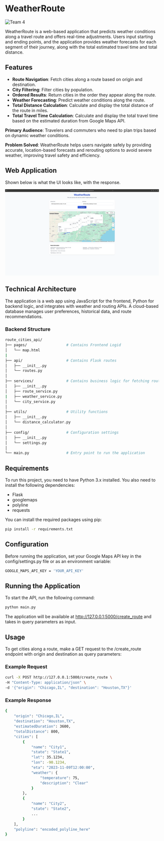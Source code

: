 # WeatherRoute

![Team 4](https://img.shields.io/badge/Team-4-red)
  
WeatherRoute is a web-based application that predicts weather conditions along a travel route and offers real-time adjustments. Users input starting and ending points, and the application provides weather forecasts for each segment of their journey, along with the total estimated travel time and total distance.

## Features

- **Route Navigation**: Fetch cities along a route based on origin and destination.
- **City Filtering**: Filter cities by population.
- **Ordered Results**: Return cities in the order they appear along the route.
- **Weather Forecasting**: Predict weather conditions along the route.
- **Total Distance Calculation**: Calculate and display the total distance of the route in miles.
- **Total Travel Time Calculation**: Calculate and display the total travel time based on the estimated duration from Google Maps API.

**Primary Audience**: Travelers and commuters who need to plan trips based on dynamic weather conditions.

**Problem Solved**: WeatherRoute helps users navigate safely by providing accurate, location-based forecasts and rerouting options to avoid severe weather, improving travel safety and efficiency.

## Web Application

Shown below is what the UI looks like, with the response.

![Alt text](public/images/frontend-example.png)

## Technical Architecture

The application is a web app using JavaScript for the frontend, Python for backend logic, and integrates with weather and routing APIs. A cloud-based database manages user preferences, historical data, and route recommendations.

### Backend Structure
```bash
route_cities_api/
├── pages/                  # Contains Frontend Logid
│   └── map.html
|
├── api/                    # Contains Flask routes
│   ├── __init__.py
│   └── routes.py
│
├── services/               # Contains business logic for fetching routes and cities
│   ├── __init__.py
│   ├── route_service.py
|   ├── weather_service.py
│   └── city_service.py
│
├── utils/                  # Utility functions
│   ├── __init__.py
│   └── distance_calculator.py
│
├── config/                 # Configuration settings
│   ├── __init__.py
│   └── settings.py
│
└── main.py                 # Entry point to run the application
```

## Requirements

To run this project, you need to have Python 3.x installed. You also need to install the following dependencies:

- Flask
- googlemaps
- polyline
- requests

You can install the required packages using pip:

```bash
pip install -r requirements.txt
```

## Configuration
Before running the application, set your Google Maps API key in the config/settings.py file or as an environment variable:

```bash
GOOGLE_MAPS_API_KEY = 'YOUR_API_KEY'
```

## Running the Application
To start the API, run the following command:

```bash
python main.py
```

The application will be available at http://127.0.0.1:5000/create_route and takes in query parameters as input.

## Usage
To get cities along a route, make a GET request to the /create_route endpoint with origin and destination as query parameters:

### Example Request
```bash
curl -X POST http://127.0.0.1:5000/create_route \
-H "Content-Type: application/json" \
-d '{"origin": "Chicago,IL", "destination": "Houston,TX"}'
```

### Example Response
```bash
{
    "origin": "Chicago,IL",
    "destination": "Houston,TX",
    "estimatedDuration": 3600,
    "totalDistance": 800,
    "cities": [
        {
            "name": "City1",
            "state": "State1",
            "lat": 35.1234,
            "lon": -90.1234,
            "eta": "2023-11-09T12:00:00",
            "weather": {
                "temperature": 75,
                "description": "Clear"
            }
        },
        {
            "name": "City2",
            "state": "State2",
            ...
        }
    ],
    "polyline": "encoded_polyline_here"
}
```
